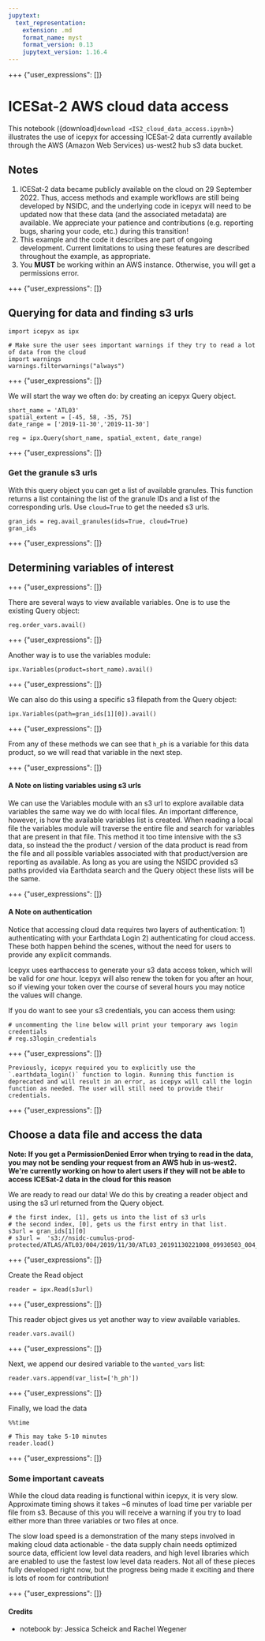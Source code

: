 ```yaml
---
jupytext:
  text_representation:
    extension: .md
    format_name: myst
    format_version: 0.13
    jupytext_version: 1.16.4
---
```


+++ {"user_expressions": []}

# ICESat-2 AWS cloud data access

This notebook ({download}`download <IS2_cloud_data_access.ipynb>`) illustrates the use of icepyx for accessing ICESat-2 data currently available through the AWS (Amazon Web Services) us-west2 hub s3 data bucket.

## Notes

1. ICESat-2 data became publicly available on the cloud on 29 September 2022. Thus, access methods and example workflows are still being developed by NSIDC, and the underlying code in icepyx will need to be updated now that these data (and the associated metadata) are available. We appreciate your patience and contributions (e.g. reporting bugs, sharing your code, etc.) during this transition!
2. This example and the code it describes are part of ongoing development. Current limitations to using these features are described throughout the example, as appropriate.
3. You **MUST** be working within an AWS instance. Otherwise, you will get a permissions error.

+++ {"user_expressions": []}

## Querying for data and finding s3 urls

```{code-cell} ipython3
import icepyx as ipx
```

```{code-cell} ipython3
# Make sure the user sees important warnings if they try to read a lot of data from the cloud
import warnings
warnings.filterwarnings("always")
```

+++ {"user_expressions": []}

We will start the way we often do: by creating an icepyx Query object.

```{code-cell} ipython3
short_name = 'ATL03'
spatial_extent = [-45, 58, -35, 75]
date_range = ['2019-11-30','2019-11-30']
```

```{code-cell} ipython3
reg = ipx.Query(short_name, spatial_extent, date_range)
```

+++ {"user_expressions": []}

### Get the granule s3 urls

With this query object you can get a list of available granules. This function returns a list containing the list of the granule IDs and a list of the corresponding urls. Use `cloud=True` to get the needed s3 urls.

```{code-cell} ipython3
gran_ids = reg.avail_granules(ids=True, cloud=True)
gran_ids
```

+++ {"user_expressions": []}

## Determining variables of interest

+++ {"user_expressions": []}

There are several ways to view available variables. One is to use the existing Query object:

```{code-cell} ipython3
reg.order_vars.avail()
```

+++ {"user_expressions": []}

Another way is to use the variables module:

```{code-cell} ipython3
ipx.Variables(product=short_name).avail()
```

+++ {"user_expressions": []}

We can also do this using a specific s3 filepath from the Query object:

```{code-cell} ipython3
ipx.Variables(path=gran_ids[1][0]).avail()
```

+++ {"user_expressions": []}

From any of these methods we can see that `h_ph` is a variable for this data product, so we will read that variable in the next step.

+++ {"user_expressions": []}

#### A Note on listing variables using s3 urls

We can use the Variables module with an s3 url to explore available data variables the same way we do with local files. An important difference, however, is how the available variables list is created. When reading a local file the variables module will traverse the entire file and search for variables that are present in that file. This method it too time intensive with the s3 data, so instead the the product / version of the data product is read from the file and all possible variables associated with that product/version are reporting as available. As long as you are using the NSIDC provided s3 paths provided via Earthdata search and the Query object these lists will be the same.

+++ {"user_expressions": []}

#### A Note on authentication

Notice that accessing cloud data requires two layers of authentication: 1) authenticating with your Earthdata Login 2) authenticating for cloud access. These both happen behind the scenes, without the need for users to provide any explicit commands.

Icepyx uses earthaccess to generate your s3 data access token, which will be valid for _one_ hour. Icepyx will also renew the token for you after an hour, so if viewing your token over the course of several hours you may notice the values will change.

If you do want to see your s3 credentials, you can access them using:

```{code-cell} ipython3
# uncommenting the line below will print your temporary aws login credentials
# reg.s3login_credentials
```

+++ {"user_expressions": []}

```{admonition} Important Authentication Update
Previously, icepyx required you to explicitly use the `.earthdata_login()` function to login. Running this function is deprecated and will result in an error, as icepyx will call the login function as needed. The user will still need to provide their credentials.
```

+++ {"user_expressions": []}

## Choose a data file and access the data

**Note: If you get a PermissionDenied Error when trying to read in the data, you may not be sending your request from an AWS hub in us-west2. We're currently working on how to alert users if they will not be able to access ICESat-2 data in the cloud for this reason**

We are ready to read our data! We do this by creating a reader object and using the s3 url returned from the Query object.

```{code-cell} ipython3
# the first index, [1], gets us into the list of s3 urls
# the second index, [0], gets us the first entry in that list.
s3url = gran_ids[1][0]
# s3url =  's3://nsidc-cumulus-prod-protected/ATLAS/ATL03/004/2019/11/30/ATL03_20191130221008_09930503_004_01.h5'
```

+++ {"user_expressions": []}

Create the Read object

```{code-cell} ipython3
reader = ipx.Read(s3url)
```

+++ {"user_expressions": []}

This reader object gives us yet another way to view available variables.

```{code-cell} ipython3
reader.vars.avail()
```

+++ {"user_expressions": []}

Next, we append our desired variable to the `wanted_vars` list:

```{code-cell} ipython3
reader.vars.append(var_list=['h_ph'])
```

+++ {"user_expressions": []}

Finally, we load the data

```{code-cell} ipython3
%%time

# This may take 5-10 minutes
reader.load()
```

+++ {"user_expressions": []}

### Some important caveats

While the cloud data reading is functional within icepyx, it is very slow. Approximate timing shows it takes ~6 minutes of load time per variable per file from s3. Because of this you will receive a warning if you try to load either more than three variables or two files at once.

The slow load speed is a demonstration of the many steps involved in making cloud data actionable - the data supply chain needs optimized source data, efficient low level data readers, and high level libraries which are enabled to use the fastest low level data readers. Not all of these pieces fully developed right now, but the progress being made it exciting and there is lots of room for contribution!

+++ {"user_expressions": []}

#### Credits

- notebook by: Jessica Scheick and Rachel Wegener
